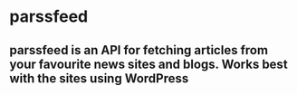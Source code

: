 ﻿

# parssfeed

## parssfeed is an API for fetching articles from your favourite news sites and blogs. Works best with the sites using WordPress

